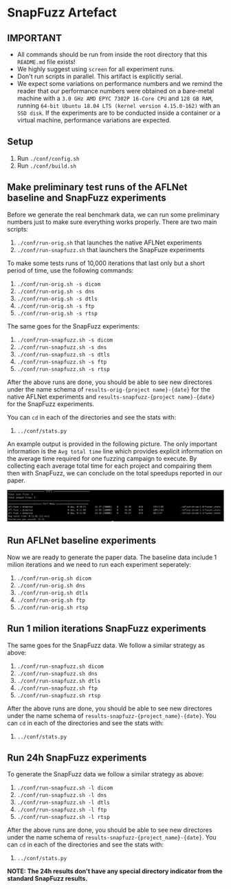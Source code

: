 # SnapFuzz Artefact

## IMPORTANT

- All commands should be run from inside the root directory that this `README.md` file exists!
- We highly suggest using `screen` for all experiment runs.
- Don't run scripts in parallel. This artifact is explicitly serial.
- We expect some variations on performance numbers and we remind the reader that our performance numbers were obtained on a bare-metal machine with a `3.0 GHz AMD EPYC 7302P 16-Core CPU` and `128 GB RAM`, running `64-bit Ubuntu 18.04 LTS (kernel version 4.15.0-162)` with an `SSD disk`. If the experiments are to be conducted inside a container or a virtual machine, performance variations are expected.

<!-- - Benchmark data from our own runs are under `gold-{orig,snapfuzz-1m,snapfuzz-24h}` directories. -->

## Setup

1. Run `./conf/config.sh`
1. Run `./conf/build.sh`

## Make preliminary test runs of the AFLNet baseline and SnapFuzz experiments

Before we generate the real benchmark data, we can run some preliminary numbers just to make sure everything works properly. There are two main scripts:

1. `./conf/run-orig.sh` that launches the native AFLNet experiments
1. `./conf/run-snapfuzz.sh` that launchers the SnapFuze experiments

To make some tests runs of 10,000 iterations that last only but a short period of time, use the following commands:

1. `./conf/run-orig.sh -s dicom`
1. `./conf/run-orig.sh -s dns`
1. `./conf/run-orig.sh -s dtls`
1. `./conf/run-orig.sh -s ftp`
1. `./conf/run-orig.sh -s rtsp`

The same goes for the SnapFuzz experiments:

1. `./conf/run-snapfuzz.sh -s dicom`
1. `./conf/run-snapfuzz.sh -s dns`
1. `./conf/run-snapfuzz.sh -s dtls`
1. `./conf/run-snapfuzz.sh -s ftp`
1. `./conf/run-snapfuzz.sh -s rtsp`

After the above runs are done, you should be able to see new directores under the name schema of `results-orig-{project name}-{date}` for the native AFLNet experiments and `results-snapfuzz-{project name}-{date}` for the SnapFuzz experiments.

You can `cd` in each of the directories and see the stats with:

1. `../conf/stats.py`

An example output is provided in the following picture. The only important information is the `Avg total time` line which provides explicit information on the average time required for one fuzzing campaign to execute. By collecting each average total time for each project and compairing them then with SnapFuzz, we can conclude on the total speedups reported in our paper.

![Example output of stats.py](./imgs/orig-out.png)

## Run AFLNet baseline experiments

Now we are ready to generate the paper data. The baseline data include 1 milion iterations and we need to run each experiment seperately:

1. `./conf/run-orig.sh dicom`
1. `./conf/run-orig.sh dns`
1. `./conf/run-orig.sh dtls`
1. `./conf/run-orig.sh ftp`
1. `./conf/run-orig.sh rtsp`

## Run 1 milion iterations SnapFuzz experiments

The same goes for the SnapFuzz data. We follow a similar strategy as above:

1. `./conf/run-snapfuzz.sh dicom`
1. `./conf/run-snapfuzz.sh dns`
1. `./conf/run-snapfuzz.sh dtls`
1. `./conf/run-snapfuzz.sh ftp`
1. `./conf/run-snapfuzz.sh rtsp`

After the above runs are done, you should be able to see new directores under the name schema of `results-snapfuzz-{project_name}-{date}`. You can `cd` in each of the directories and see the stats with:

1. `../conf/stats.py`

## Run 24h SnapFuzz experiments

To generate the SnapFuzz data we follow a similar strategy as above:

1. `./conf/run-snapfuzz.sh -l dicom`
1. `./conf/run-snapfuzz.sh -l dns`
1. `./conf/run-snapfuzz.sh -l dtls`
1. `./conf/run-snapfuzz.sh -l ftp`
1. `./conf/run-snapfuzz.sh -l rtsp`

After the above runs are done, you should be able to see new directores under the name schema of `results-snapfuzz-{project_name}-{date}`. You can `cd` in each of the directories and see the stats with:

1. `../conf/stats.py`

**NOTE: The 24h results don't have any special directory indicator from the standard SnapFuzz results.**

<!-- ## Find new bugs

Group the 24h experiments together under a directory called `snapfuzz-24h`.

Run the following inside the AFLNet baseline experiment directories and the SnapFuzz 24h experiment directories:

1. `mkdir -p all_bugs && find . -name "id*" | grep "/replayable-crashes" | xargs -I{} cp --backup=numbered {} ./all_bugs && ls -1 ./all_bugs | wc -l`
    1. e.g. `cd ./gold-orig/dicom` and then the above command.
1. You should now have an `all_bugs` directory in each AFLNet experiment result and in each SnapFuzz experiment results.
1. Return back to the main `artefact` directory.
1. For each `all_bugs` directory you have, run: `./conf/autofind_bugs.sh -t <orig or snapfuzz> -e <any of the experiments above> <path_to_all_bugs_dir>`.
    1. In this step, our script will go through all buggy inputs and will record crashes under ASan for each benchmark suite. -->
